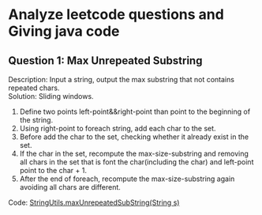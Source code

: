 Analyze leetcode questions and Giving java code
=========================================
Question 1: Max Unrepeated Substring
---------------------

Description: Input a string, output the max substring that not contains repeated chars. <br/>
Solution: Sliding windows.  <br/>
1. Define two points left-point&&right-point than point to the beginning of the string.
2. Using right-point to foreach string, add each char to the set.
3. Before add the char to the set, checking whether it already exist in the set.
4. If the char in the set, recompute the max-size-substring and removing all chars in the set that is font the char(including the char) and left-point point to the char + 1.
5. After the end of foreach, recompute the max-size-substring again avoiding all chars are different.

Code: [StringUtils.maxUnrepeatedSubString(String s)](/src/main/java/name/zicat/leetcode/string/StringUtils.java#L16)